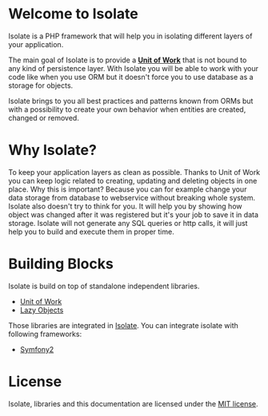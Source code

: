 # Welcome to Isolate

Isolate is a PHP framework that will help you in isolating different layers of your application.

The main goal of Isolate is to provide a [**Unit of Work**](http://martinfowler.com/eaaCatalog/unitOfWork.html) that
is not bound to any kind of persistence layer. With Isolate you will be able to work with your code like when you
use ORM but it doesn't force you to use database as a storage for objects.

Isolate brings to you all best practices and patterns known from ORMs but with a possibility
to create your own behavior when entities are created, changed or removed.

# Why Isolate?

To keep your application layers as clean as possible. Thanks to Unit of Work you can keep logic related to creating, updating
and deleting objects in one place. Why this is important? Because you can for example change your data storage from
database to webservice without breaking whole system.
Isolate also doesn't try to think for you. It will help you by showing how object was changed after it was registered
but it's your job to save it in data storage. Isolate will not generate any SQL queries or http calls, it will just help you to build
and execute them in proper time.

# Building Blocks

Isolate is build on top of standalone independent libraries.

- [Unit of Work](unit-of-work/getting-started.md)
- [Lazy Objects](lazy-objects/getting-started.md)

Those libraries are integrated in [Isolate](https://github.com/isolate-org/isolate).
You can integrate isolate with following frameworks:

- [Symfony2](integration/symfony-bundle.md)

# License

Isolate, libraries and this documentation are licensed under the [MIT license](https://github.com/isolate-org/documentation/blob/master/LICENSE).
